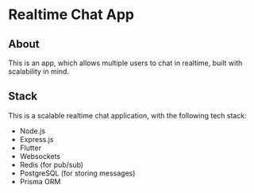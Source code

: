 # Realtime Chat App
## About
This is an app, which allows multiple users to chat in realtime, built with scalability in mind.

## Stack
This is a scalable realtime chat application, with the following tech stack:
- Node.js
- Express.js
- Flutter
- Websockets
- Redis (for pub/sub)
- PostgreSQL (for storing messages)
- Prisma ORM